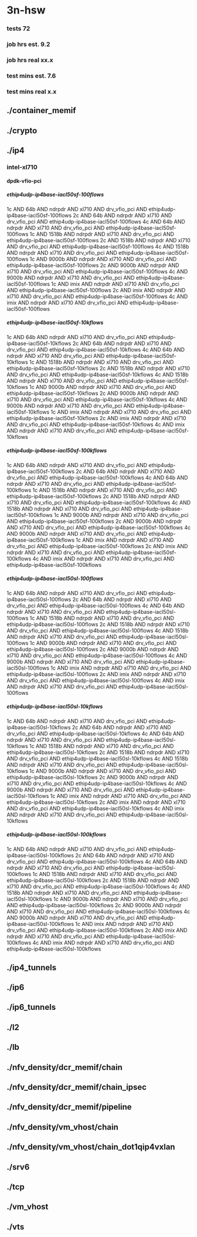 # 3n-hsw
### tests 72
### job hrs est. 9.2
### job hrs real xx.x
### test mins est. 7.6
### test mins real x.x
## ./container_memif
## ./crypto
## ./ip4
### intel-xl710
#### dpdk-vfio-pci
##### ethip4udp-ip4base-iacl50sf-100flows
1c AND 64b AND ndrpdr AND xl710 AND drv_vfio_pci AND ethip4udp-ip4base-iacl50sf-100flows
2c AND 64b AND ndrpdr AND xl710 AND drv_vfio_pci AND ethip4udp-ip4base-iacl50sf-100flows
4c AND 64b AND ndrpdr AND xl710 AND drv_vfio_pci AND ethip4udp-ip4base-iacl50sf-100flows
1c AND 1518b AND ndrpdr AND xl710 AND drv_vfio_pci AND ethip4udp-ip4base-iacl50sf-100flows
2c AND 1518b AND ndrpdr AND xl710 AND drv_vfio_pci AND ethip4udp-ip4base-iacl50sf-100flows
4c AND 1518b AND ndrpdr AND xl710 AND drv_vfio_pci AND ethip4udp-ip4base-iacl50sf-100flows
1c AND 9000b AND ndrpdr AND xl710 AND drv_vfio_pci AND ethip4udp-ip4base-iacl50sf-100flows
2c AND 9000b AND ndrpdr AND xl710 AND drv_vfio_pci AND ethip4udp-ip4base-iacl50sf-100flows
4c AND 9000b AND ndrpdr AND xl710 AND drv_vfio_pci AND ethip4udp-ip4base-iacl50sf-100flows
1c AND imix AND ndrpdr AND xl710 AND drv_vfio_pci AND ethip4udp-ip4base-iacl50sf-100flows
2c AND imix AND ndrpdr AND xl710 AND drv_vfio_pci AND ethip4udp-ip4base-iacl50sf-100flows
4c AND imix AND ndrpdr AND xl710 AND drv_vfio_pci AND ethip4udp-ip4base-iacl50sf-100flows
##### ethip4udp-ip4base-iacl50sf-10kflows
1c AND 64b AND ndrpdr AND xl710 AND drv_vfio_pci AND ethip4udp-ip4base-iacl50sf-10kflows
2c AND 64b AND ndrpdr AND xl710 AND drv_vfio_pci AND ethip4udp-ip4base-iacl50sf-10kflows
4c AND 64b AND ndrpdr AND xl710 AND drv_vfio_pci AND ethip4udp-ip4base-iacl50sf-10kflows
1c AND 1518b AND ndrpdr AND xl710 AND drv_vfio_pci AND ethip4udp-ip4base-iacl50sf-10kflows
2c AND 1518b AND ndrpdr AND xl710 AND drv_vfio_pci AND ethip4udp-ip4base-iacl50sf-10kflows
4c AND 1518b AND ndrpdr AND xl710 AND drv_vfio_pci AND ethip4udp-ip4base-iacl50sf-10kflows
1c AND 9000b AND ndrpdr AND xl710 AND drv_vfio_pci AND ethip4udp-ip4base-iacl50sf-10kflows
2c AND 9000b AND ndrpdr AND xl710 AND drv_vfio_pci AND ethip4udp-ip4base-iacl50sf-10kflows
4c AND 9000b AND ndrpdr AND xl710 AND drv_vfio_pci AND ethip4udp-ip4base-iacl50sf-10kflows
1c AND imix AND ndrpdr AND xl710 AND drv_vfio_pci AND ethip4udp-ip4base-iacl50sf-10kflows
2c AND imix AND ndrpdr AND xl710 AND drv_vfio_pci AND ethip4udp-ip4base-iacl50sf-10kflows
4c AND imix AND ndrpdr AND xl710 AND drv_vfio_pci AND ethip4udp-ip4base-iacl50sf-10kflows
##### ethip4udp-ip4base-iacl50sf-100kflows
1c AND 64b AND ndrpdr AND xl710 AND drv_vfio_pci AND ethip4udp-ip4base-iacl50sf-100kflows
2c AND 64b AND ndrpdr AND xl710 AND drv_vfio_pci AND ethip4udp-ip4base-iacl50sf-100kflows
4c AND 64b AND ndrpdr AND xl710 AND drv_vfio_pci AND ethip4udp-ip4base-iacl50sf-100kflows
1c AND 1518b AND ndrpdr AND xl710 AND drv_vfio_pci AND ethip4udp-ip4base-iacl50sf-100kflows
2c AND 1518b AND ndrpdr AND xl710 AND drv_vfio_pci AND ethip4udp-ip4base-iacl50sf-100kflows
4c AND 1518b AND ndrpdr AND xl710 AND drv_vfio_pci AND ethip4udp-ip4base-iacl50sf-100kflows
1c AND 9000b AND ndrpdr AND xl710 AND drv_vfio_pci AND ethip4udp-ip4base-iacl50sf-100kflows
2c AND 9000b AND ndrpdr AND xl710 AND drv_vfio_pci AND ethip4udp-ip4base-iacl50sf-100kflows
4c AND 9000b AND ndrpdr AND xl710 AND drv_vfio_pci AND ethip4udp-ip4base-iacl50sf-100kflows
1c AND imix AND ndrpdr AND xl710 AND drv_vfio_pci AND ethip4udp-ip4base-iacl50sf-100kflows
2c AND imix AND ndrpdr AND xl710 AND drv_vfio_pci AND ethip4udp-ip4base-iacl50sf-100kflows
4c AND imix AND ndrpdr AND xl710 AND drv_vfio_pci AND ethip4udp-ip4base-iacl50sf-100kflows
##### ethip4udp-ip4base-iacl50sl-100flows
1c AND 64b AND ndrpdr AND xl710 AND drv_vfio_pci AND ethip4udp-ip4base-iacl50sl-100flows
2c AND 64b AND ndrpdr AND xl710 AND drv_vfio_pci AND ethip4udp-ip4base-iacl50sl-100flows
4c AND 64b AND ndrpdr AND xl710 AND drv_vfio_pci AND ethip4udp-ip4base-iacl50sl-100flows
1c AND 1518b AND ndrpdr AND xl710 AND drv_vfio_pci AND ethip4udp-ip4base-iacl50sl-100flows
2c AND 1518b AND ndrpdr AND xl710 AND drv_vfio_pci AND ethip4udp-ip4base-iacl50sl-100flows
4c AND 1518b AND ndrpdr AND xl710 AND drv_vfio_pci AND ethip4udp-ip4base-iacl50sl-100flows
1c AND 9000b AND ndrpdr AND xl710 AND drv_vfio_pci AND ethip4udp-ip4base-iacl50sl-100flows
2c AND 9000b AND ndrpdr AND xl710 AND drv_vfio_pci AND ethip4udp-ip4base-iacl50sl-100flows
4c AND 9000b AND ndrpdr AND xl710 AND drv_vfio_pci AND ethip4udp-ip4base-iacl50sl-100flows
1c AND imix AND ndrpdr AND xl710 AND drv_vfio_pci AND ethip4udp-ip4base-iacl50sl-100flows
2c AND imix AND ndrpdr AND xl710 AND drv_vfio_pci AND ethip4udp-ip4base-iacl50sl-100flows
4c AND imix AND ndrpdr AND xl710 AND drv_vfio_pci AND ethip4udp-ip4base-iacl50sl-100flows
##### ethip4udp-ip4base-iacl50sl-10kflows
1c AND 64b AND ndrpdr AND xl710 AND drv_vfio_pci AND ethip4udp-ip4base-iacl50sl-10kflows
2c AND 64b AND ndrpdr AND xl710 AND drv_vfio_pci AND ethip4udp-ip4base-iacl50sl-10kflows
4c AND 64b AND ndrpdr AND xl710 AND drv_vfio_pci AND ethip4udp-ip4base-iacl50sl-10kflows
1c AND 1518b AND ndrpdr AND xl710 AND drv_vfio_pci AND ethip4udp-ip4base-iacl50sl-10kflows
2c AND 1518b AND ndrpdr AND xl710 AND drv_vfio_pci AND ethip4udp-ip4base-iacl50sl-10kflows
4c AND 1518b AND ndrpdr AND xl710 AND drv_vfio_pci AND ethip4udp-ip4base-iacl50sl-10kflows
1c AND 9000b AND ndrpdr AND xl710 AND drv_vfio_pci AND ethip4udp-ip4base-iacl50sl-10kflows
2c AND 9000b AND ndrpdr AND xl710 AND drv_vfio_pci AND ethip4udp-ip4base-iacl50sl-10kflows
4c AND 9000b AND ndrpdr AND xl710 AND drv_vfio_pci AND ethip4udp-ip4base-iacl50sl-10kflows
1c AND imix AND ndrpdr AND xl710 AND drv_vfio_pci AND ethip4udp-ip4base-iacl50sl-10kflows
2c AND imix AND ndrpdr AND xl710 AND drv_vfio_pci AND ethip4udp-ip4base-iacl50sl-10kflows
4c AND imix AND ndrpdr AND xl710 AND drv_vfio_pci AND ethip4udp-ip4base-iacl50sl-10kflows
##### ethip4udp-ip4base-iacl50sl-100kflows
1c AND 64b AND ndrpdr AND xl710 AND drv_vfio_pci AND ethip4udp-ip4base-iacl50sl-100kflows
2c AND 64b AND ndrpdr AND xl710 AND drv_vfio_pci AND ethip4udp-ip4base-iacl50sl-100kflows
4c AND 64b AND ndrpdr AND xl710 AND drv_vfio_pci AND ethip4udp-ip4base-iacl50sl-100kflows
1c AND 1518b AND ndrpdr AND xl710 AND drv_vfio_pci AND ethip4udp-ip4base-iacl50sl-100kflows
2c AND 1518b AND ndrpdr AND xl710 AND drv_vfio_pci AND ethip4udp-ip4base-iacl50sl-100kflows
4c AND 1518b AND ndrpdr AND xl710 AND drv_vfio_pci AND ethip4udp-ip4base-iacl50sl-100kflows
1c AND 9000b AND ndrpdr AND xl710 AND drv_vfio_pci AND ethip4udp-ip4base-iacl50sl-100kflows
2c AND 9000b AND ndrpdr AND xl710 AND drv_vfio_pci AND ethip4udp-ip4base-iacl50sl-100kflows
4c AND 9000b AND ndrpdr AND xl710 AND drv_vfio_pci AND ethip4udp-ip4base-iacl50sl-100kflows
1c AND imix AND ndrpdr AND xl710 AND drv_vfio_pci AND ethip4udp-ip4base-iacl50sl-100kflows
2c AND imix AND ndrpdr AND xl710 AND drv_vfio_pci AND ethip4udp-ip4base-iacl50sl-100kflows
4c AND imix AND ndrpdr AND xl710 AND drv_vfio_pci AND ethip4udp-ip4base-iacl50sl-100kflows
## ./ip4_tunnels
## ./ip6
## ./ip6_tunnels
## ./l2
## ./lb
## ./nfv_density/dcr_memif/chain
## ./nfv_density/dcr_memif/chain_ipsec
## ./nfv_density/dcr_memif/pipeline
## ./nfv_density/vm_vhost/chain
## ./nfv_density/vm_vhost/chain_dot1qip4vxlan
## ./srv6
## ./tcp
## ./vm_vhost
## ./vts
